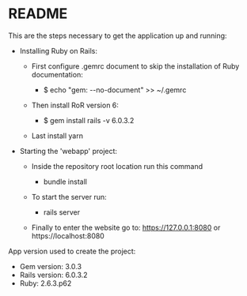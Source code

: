 # README

This are the steps necessary to get the application up and running:

* Installing Ruby on Rails:

  * First configure .gemrc document to skip the installation of Ruby documentation:
    * $ echo "gem: --no-document" >> ~/.gemrc
  
  * Then install RoR version 6:
    * $ gem install rails -v 6.0.3.2
  
  * Last  install yarn

* Starting the 'webapp' project:

  * Inside the repository root location run this command
    * bundle install
  
  * To start the server run:
    * rails server
  
  * Finally to enter the website go to: https://127.0.0.1:8080 or https://localhost:8080

App version used to create the project:

* Gem version: 3.0.3
* Rails version: 6.0.3.2
* Ruby: 2.6.3.p62